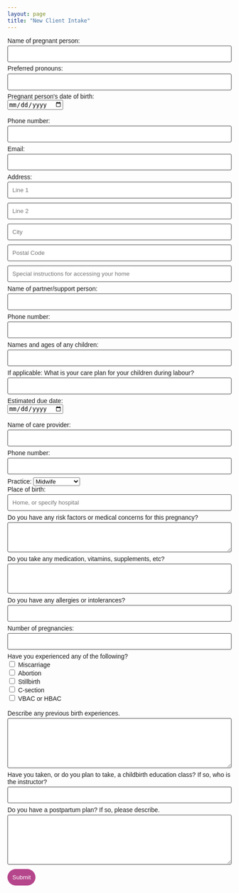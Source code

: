```yaml
---
layout: page
title: "New Client Intake"
---
```


<form class="wj-contact" action="https://formspree.io/xlelpddo" method="POST">
    <label for="ClientName">Name of pregnant person:</label>
    <input type="text" name="ClientName">
    <label for="Pronouns">Preferred pronouns:</label>
    <input type="text" name="Pronouns">
    <label for="Birthday">Pregnant person's date of birth:</label><br>
    <input type="date" name="Birthday"><br><br>
    <label for="ClientPhone">Phone number:</label>
    <input type="text" name="ClientPhone">
    <label for="Email">Email:</label>
    <input type="email" name="_replyto">
    <label for="Address">Address:</label>
    <input type="text" name="AddressLine1" placeholder="Line 1">
    <input type="text" name="AddressLine2" placeholder="Line 2">
    <input type="text" name="AddressCity" placeholder="City">
    <input type="text" name="AddressPostalCode" placeholder="Postal Code">
    <input type="text" name="AddressInstructions" placeholder="Special instructions for accessing your home">
    <label for="PartnerName">Name of partner/support person:</label>
    <input type="text" name="PartnerName">
    <label for="PartnerPhone">Phone number:</label>
    <input type="text" name="PartnerPhone">
    <label for="Children">Names and ages of any children:</label>
    <input type="text" name="Children">
    <label for="Childcare">If applicable: What is your care plan for your children during labour?</label>
    <input type="text" name="Childcare">
    <label for="EDD">Estimated due date:</label><br>
    <input type="date" name="EDD"><br><br>
    <label for="CareProviderName">Name of care provider:</label>
    <input type="text" name="CareProviderName">
    <label for="CareProviderPhone">Phone number:</label>
    <input type="text" name="CareProviderPhone">
    <label for="CareProviderType">Practice:</label>
    <select name="CareProviderType">
        <option value="Midwife">Midwife</option>
        <option value="Family Doctor">Family Doctor</option>
        <option value="OBGYN">OB/GYN</option></select><br>
    <label for="BirthPlace">Place of birth:</label>
    <input type="text" name="BirthPlace" placeholder="Home, or specify hospital">
    <label for="MedConcerns">Do you have any risk factors or medical concerns for this pregnancy?</label>
    <textarea type="text" name="MedConcerns" rows="3"></textarea>
    <label for="Meds">Do you take any medication, vitamins, supplements, etc?</label>
    <textarea type="text" name="Meds" rows="3"></textarea>  
    <label for="Allergies">Do you have any allergies or intolerances?</label>
    <input type="text" name="Allergies">
    <label for="nPregnancies">Number of pregnancies:</label>
    <input type="text" name="nPregnancies">
    <label for="">Have you experienced any of the following?</label><br>
    <input type="checkbox" name="P1" value="Miscarriage">
    <label for="P1">Miscarriage</label><br>
    <input type="checkbox" name="P2" value="Abortion">
    <label for="P2">Abortion</label><br>
    <input type="checkbox" name="P3" value="Stillbirth">
    <label for="P3">Stillbirth</label><br>
    <input type="checkbox" name="P4" value="C-section">
    <label for="P4">C-section</label><br>
    <input type="checkbox" name="P5" value="VBAC">
    <label for="P5">VBAC or HBAC</label><br><br>
    <label for="BirthExperiences">Describe any previous birth experiences.</label>
    <textarea type="text" name="BirthExperiences" rows="6"></textarea>
    <label for="ChildbirthClass">Have you taken, or do you plan to take, a childbirth education class? If so, who is the instructor?</label>
    <input type="text" name="ChildbirthClass">
    <label for="PPPlan">Do you have a postpartum plan? If so, please describe.</label>
    <textarea type="text" name="PPPlan" rows="6"></textarea>
    <input type="hidden" name="_subject" value="New Client Intake">
    <input type="text" name="_gotcha" style="display:none">
    <input type="submit" value="Submit">
</form>

<style>
form.wj-contact input[type="text"], form.wj-contact input[type="email"], form.wj-contact textarea[type="text"] {
    width: 100%;
    vertical-align: middle;
    margin-top: 0.25em;
    margin-bottom: 0.5em;
    padding: 0.75em;
    font-family: "Josefin Sans", sans-serif;
    font-weight: lighter;
    border-style: solid;
    border-color: #444;
    outline-color: #B6468C;
    border-width: 1px;
    border-radius: 3px;
    transition: box-shadow .2s ease;
}

form.wj-contact input[type="submit"] {
    outline: none;
    color: white;
    background-color: #B6468C;
    border-radius: 20px;
    padding: 0.75em;
    margin: 0.25em 0 0 0;
    border: 1px solid transparent;
    height: auto;
}

label {
    font-family: "Josefin Sans", sans-serif;
    font-weight: lighter;
}
</style>
